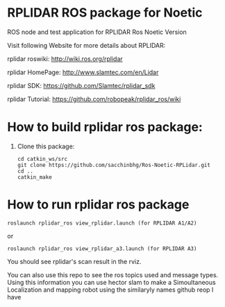 RPLIDAR ROS package for Noetic
=====================================================================

ROS node and test application for RPLIDAR Ros Noetic Version

Visit following Website for more details about RPLIDAR:

rplidar roswiki: http://wiki.ros.org/rplidar

rplidar HomePage:   http://www.slamtec.com/en/Lidar

rplidar SDK: https://github.com/Slamtec/rplidar_sdk

rplidar Tutorial:  https://github.com/robopeak/rplidar_ros/wiki

How to build rplidar ros package:
=====================================================================

1) Clone this package:

    ```
    cd catkin_ws/src
    git clone https://github.com/sacchinbhg/Ros-Noetic-RPLidar.git
    cd ..
    catkin_make
    ```

How to run rplidar ros package
=====================================================================

```roslaunch rplidar_ros view_rplidar.launch (for RPLIDAR A1/A2)```


or


```roslaunch rplidar_ros view_rplidar_a3.launch (for RPLIDAR A3)```

You should see rplidar's scan result in the rviz.

You can also use this repo to see the ros topics used and message types. Using this information you can use hector slam to make a Simoultaneous Localization and mapping robot using the similaryly names github reop I have
